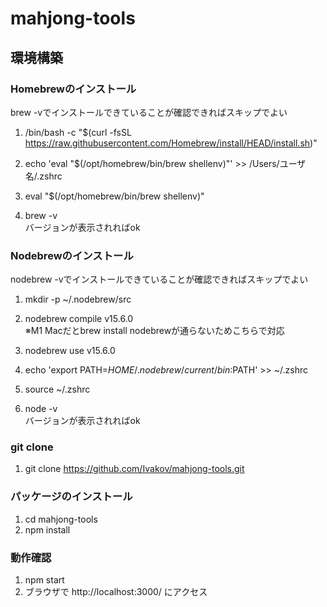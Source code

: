 # mahjong-tools

## 環境構築
### Homebrewのインストール
brew -vでインストールできていることが確認できればスキップでよい

1. /bin/bash -c "$(curl -fsSL https://raw.githubusercontent.com/Homebrew/install/HEAD/install.sh)"

1. echo 'eval "$(/opt/homebrew/bin/brew shellenv)"' >> /Users/ユーザ名/.zshrc

1. eval "$(/opt/homebrew/bin/brew shellenv)"

1. brew -v  
バージョンが表示されればok

### Nodebrewのインストール
nodebrew -vでインストールできていることが確認できればスキップでよい
1. mkdir -p ~/.nodebrew/src
   
1. nodebrew compile v15.6.0  
※M1 Macだとbrew install nodebrewが通らないためこちらで対応
   
1. nodebrew use v15.6.0

1. echo 'export PATH=$HOME/.nodebrew/current/bin:$PATH' >> ~/.zshrc

1. source ~/.zshrc
1. node -v  
   バージョンが表示されればok

### git clone
1. git clone https://github.com/Ivakov/mahjong-tools.git

### パッケージのインストール
1. cd mahjong-tools
1. npm install

### 動作確認
1. npm start
1. ブラウザで http://localhost:3000/ にアクセス